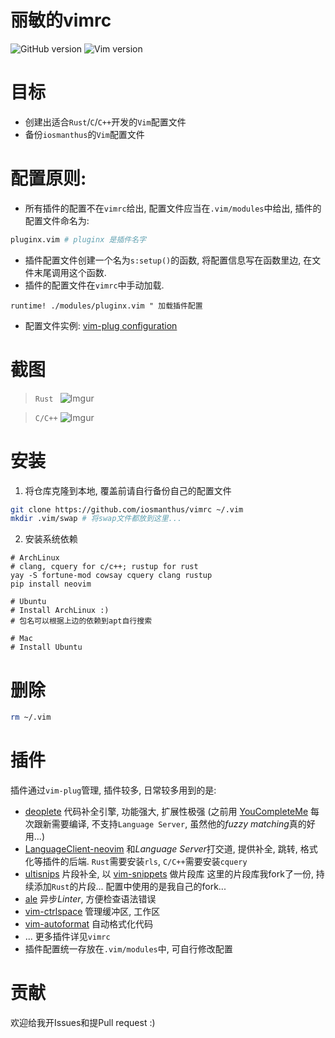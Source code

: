 丽敏的vimrc
====
![GitHub version](https://img.shields.io/badge/version-0.1.0-green.svg)
![Vim version](https://img.shields.io/badge/vim-8.0%2B-brightgreen.svg)

# 目标
* 创建出适合`Rust`/`C`/`C++`开发的`Vim`配置文件
* 备份`iosmanthus`的`Vim`配置文件

# 配置原则:
* 所有插件的配置不在`vimrc`给出, 配置文件应当在`.vim/modules`中给出, 插件的配置文件命名为:
```sh
pluginx.vim # pluginx 是插件名字
```
* 插件配置文件创建一个名为`s:setup()`的函数, 将配置信息写在函数里边, 在文件末尾调用这个函数.
* 插件的配置文件在`vimrc`中手动加载.
```vim
runtime! ./modules/pluginx.vim " 加载插件配置
```
* 配置文件实例: [vim-plug configuration](https://github.com/iosmanthus/vimrc/blob/master/modules/vim-plug.vim)

# 截图
> `Rust `
![Imgur](https://i.imgur.com/xDaYXUQ.gifv)

> `C/C++`
![Imgur](https://i.imgur.com/gsmKsXL.gifv)

# 安装
1. 将仓库克隆到本地, 覆盖前请自行备份自己的配置文件
```sh
git clone https://github.com/iosmanthus/vimrc ~/.vim
mkdir .vim/swap # 将swap文件都放到这里...
```

2. 安装系统依赖

```shell
# ArchLinux
# clang, cquery for c/c++; rustup for rust
yay -S fortune-mod cowsay cquery clang rustup
pip install neovim

# Ubuntu
# Install ArchLinux :)
# 包名可以根据上边的依赖到apt自行搜索

# Mac
# Install Ubuntu
```

# 删除
```sh
rm ~/.vim
```

# 插件

插件通过`vim-plug`管理, 插件较多, 日常较多用到的是:

* [deoplete](https://github.com/Shougo/deoplete.nvim) 代码补全引擎, 功能强大, 扩展性极强 (之前用 [YouCompleteMe](https://github.com/Valloric/YouCompleteMe) 每次跟新需要编译, 不支持`Language Server`, 虽然他的*fuzzy matching*真的好用...)
* [LanguageClient-neovim](https://github.com/autozimu/LanguageClient-neovim) 和*Language Server*打交道, 提供补全, 跳转, 格式化等插件的后端. `Rust`需要安装`rls`, `C/C++`需要安装`cquery`
* [ultisnips](https://github.com/SirVer/ultisnips) 片段补全, 以 [vim-snippets](https://github.com/honza/vim-snippets) 做片段库 这里的片段库我fork了一份, 持续添加`Rust`的片段... 配置中使用的是我自己的fork...
* [ale](https://github.com/w0rp/ale) 异步*Linter*, 方便检查语法错误
* [vim-ctrlspace](https://github.com/vim-ctrlspace/vim-ctrlspace) 管理缓冲区, 工作区
* [vim-autoformat](https://github.com/Chiel92/vim-autoformat) 自动格式化代码
* ... 更多插件详见`vimrc`
* 插件配置统一存放在`.vim/modules`中, 可自行修改配置

# 贡献
欢迎给我开Issues和提Pull request :)
